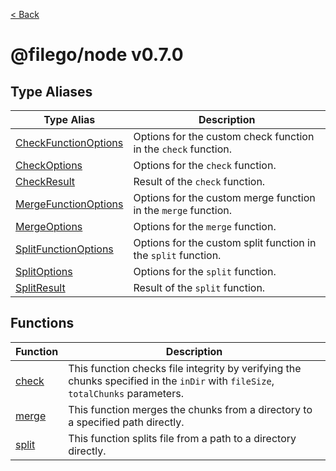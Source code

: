 [< Back](./../../README.md)

# @filego/node v0.7.0

## Type Aliases

| Type Alias | Description |
| ------ | ------ |
| [CheckFunctionOptions](type-aliases/CheckFunctionOptions.md) | Options for the custom check function in the `check` function. |
| [CheckOptions](type-aliases/CheckOptions.md) | Options for the `check` function. |
| [CheckResult](type-aliases/CheckResult.md) | Result of the `check` function. |
| [MergeFunctionOptions](type-aliases/MergeFunctionOptions.md) | Options for the custom merge function in the `merge` function. |
| [MergeOptions](type-aliases/MergeOptions.md) | Options for the `merge` function. |
| [SplitFunctionOptions](type-aliases/SplitFunctionOptions.md) | Options for the custom split function in the `split` function. |
| [SplitOptions](type-aliases/SplitOptions.md) | Options for the `split` function. |
| [SplitResult](type-aliases/SplitResult.md) | Result of the `split` function. |

## Functions

| Function | Description |
| ------ | ------ |
| [check](functions/check.md) | This function checks file integrity by verifying the chunks specified in the `inDir` with `fileSize`, `totalChunks` parameters. |
| [merge](functions/merge.md) | This function merges the chunks from a directory to a specified path directly. |
| [split](functions/split.md) | This function splits file from a path to a directory directly. |
